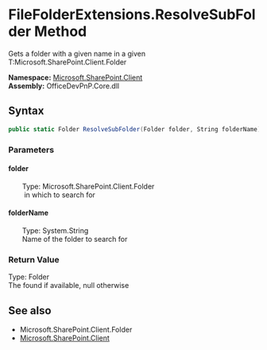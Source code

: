 # FileFolderExtensions.ResolveSubFolder Method  
 Gets a folder with a given name in a given T:Microsoft.SharePoint.Client.Folder  

**Namespace:** [Microsoft.SharePoint.Client](Microsoft.SharePoint.Client.md)  
**Assembly:** OfficeDevPnP.Core.dll  
## Syntax
```C#
public static Folder ResolveSubFolder(Folder folder, String folderName)
```
### Parameters
#### folder  
&emsp;&emsp;Type: Microsoft.SharePoint.Client.Folder  
&emsp;&emsp; in which to search for  

#### folderName  
&emsp;&emsp;Type: System.String  
&emsp;&emsp;Name of the folder to search for  

### Return Value
Type: Folder  
The found  if available, null otherwise

## See also
- Microsoft.SharePoint.Client.Folder
- [Microsoft.SharePoint.Client](Microsoft.SharePoint.Client.md)
